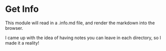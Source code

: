 # Get Info

This module will read in a .info.md file, and render the markdown into the browser.

I came up with the idea of having notes you can leave in each directory, so I made it a reality!
